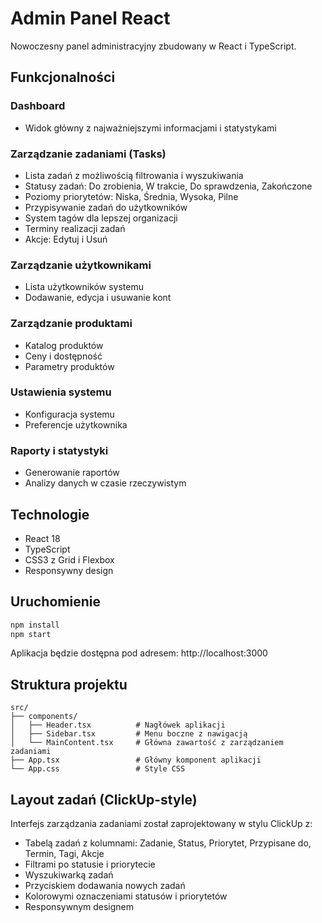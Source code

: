 # Admin Panel React

Nowoczesny panel administracyjny zbudowany w React i TypeScript.

## Funkcjonalności

### Dashboard
- Widok główny z najważniejszymi informacjami i statystykami

### Zarządzanie zadaniami (Tasks)
- Lista zadań z możliwością filtrowania i wyszukiwania
- Statusy zadań: Do zrobienia, W trakcie, Do sprawdzenia, Zakończone
- Poziomy priorytetów: Niska, Średnia, Wysoka, Pilne
- Przypisywanie zadań do użytkowników
- System tagów dla lepszej organizacji
- Terminy realizacji zadań
- Akcje: Edytuj i Usuń

### Zarządzanie użytkownikami
- Lista użytkowników systemu
- Dodawanie, edycja i usuwanie kont

### Zarządzanie produktami
- Katalog produktów
- Ceny i dostępność
- Parametry produktów

### Ustawienia systemu
- Konfiguracja systemu
- Preferencje użytkownika

### Raporty i statystyki
- Generowanie raportów
- Analizy danych w czasie rzeczywistym

## Technologie

- React 18
- TypeScript
- CSS3 z Grid i Flexbox
- Responsywny design

## Uruchomienie

```bash
npm install
npm start
```

Aplikacja będzie dostępna pod adresem: http://localhost:3000

## Struktura projektu

```
src/
├── components/
│   ├── Header.tsx          # Nagłówek aplikacji
│   ├── Sidebar.tsx         # Menu boczne z nawigacją
│   └── MainContent.tsx     # Główna zawartość z zarządzaniem zadaniami
├── App.tsx                 # Główny komponent aplikacji
└── App.css                 # Style CSS
```

## Layout zadań (ClickUp-style)

Interfejs zarządzania zadaniami został zaprojektowany w stylu ClickUp z:
- Tabelą zadań z kolumnami: Zadanie, Status, Priorytet, Przypisane do, Termin, Tagi, Akcje
- Filtrami po statusie i priorytecie
- Wyszukiwarką zadań
- Przyciskiem dodawania nowych zadań
- Kolorowymi oznaczeniami statusów i priorytetów
- Responsywnym designem
